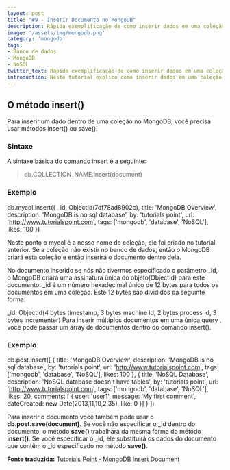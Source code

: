 ```yaml
---
layout: post
title: "#9 - Inserir Documento no MongoDB"
description: Rápida exemplificação de como inserir dados em uma coleção no MongoDB.
image: '/assets/img/mongodb.png'
category: 'mongodb'
tags:
- Banco de dados
- MongoDB
- NoSQL
twitter_text: Rápida exemplificação de como inserir dados em uma coleção no MongoDB.
introduction: Neste tutorial explico como inserir dados em uma coleção no MongoDB.
---
```


## O método insert()

Para inserir um dado dentro de uma coleção no MongoDB, você precisa usar métodos insert() ou save().

### Sintaxe

A sintaxe básica do comando insert é a seguinte:

>db.COLLECTION_NAME.insert(document)

### Exemplo

db.mycol.insert({
  _id: ObjectId(7df78ad8902c),
  title: 'MongoDB Overview',
  description: 'MongoDB is no sql database',
  by: 'tutorials point',
  url: 'http://www.tutorialspoint.com',
  tags: ['mongodb', 'database', 'NoSQL'],
  likes: 100
})

Neste ponto o mycol é a nosso nome de coleção, ele foi criado no tutorial anterior. Se a coleção não existir no banco de dados, então o MongoDB criará esta coleção e então inserirá o documento dentro dela.

No documento inserido se nós não tivermos especificado o parâmetro _id, o MongoDB criará uma assinatura única do objeto(ObjectId) para este documento. _id é um número hexadecimal único de 12 bytes para todos os documentos em uma coleção. Este 12 bytes são divididos da seguinte forma:

_id: ObjectId(4 bytes timestamp, 3 bytes machine id, 2 bytes process id, 3 bytes incrementer)
Para inserir múltiplos documentos em uma única query , você pode passar um array de documentos dentro do comando insert().

### Exemplo

db.post.insert([
{
  title: 'MongoDB Overview',
  description: 'MongoDB is no sql database',
  by: 'tutorials point',
  url: 'http://www.tutorialspoint.com',
  tags: ['mongodb', 'database', 'NoSQL'],
  likes: 100
},
{
  title: 'NoSQL Database',
  description: 'NoSQL database doesn't have tables',
  by: 'tutorials point',
  url: 'http://www.tutorialspoint.com',
  tags: ['mongodb', 'database', 'NoSQL'],
  likes: 20,
  comments: [
  {
    user: 'user1',
    message: 'My first comment',
    dateCreated: new Date(2013,11,10,2,35),
    like: 0
  }]
}
])

Para inserir o documento você também pode usar o **db.post.save(document)**. Se você não especificar o _id dentro do documento, o método **save()** trabalhará da mesma forma do método **insert()**. Se você especificar o _id, ele substituirá os dados do documento que contêm o _id especificado no método **save()**.

**Fonte traduzida:** [Tutorials Point - MongoDB Insert Document](http://www.tutorialspoint.com/mongodb/mongodb_insert_document.htm)
